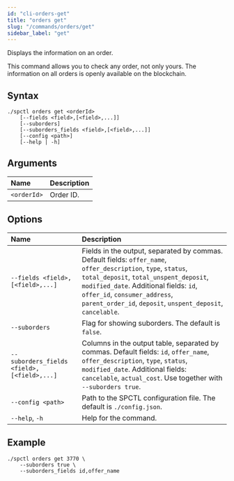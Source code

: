 ```yaml
---
id: "cli-orders-get"
title: "orders get"
slug: "/commands/orders/get"
sidebar_label: "get"
---
```


Displays the information on an <a id="order"><span className="dashed-underline">order</span></a>.

This command allows you to check any order, not only yours. The information on all orders is openly available on the blockchain.

## Syntax

```
./spctl orders get <orderId>
    [--fields <field>,[<field>,...]]
    [--suborders]
    [--suborders_fields <field>,[<field>,...]]
    [--config <path>]
    [--help | -h]
```

## Arguments

| **Name** | **Description** |
| :- | :- |
| `<orderId>` | Order ID. |

## Options

| <div style={{width:355}}>**Name**</div> | **Description** |
| :- | :- |
| `--fields <field>,[<field>,...]` | Fields in the output, separated by commas. Default fields: `offer_name`, `offer_description`, `type`, `status`, `total_deposit`, `total_unspent_deposit`, `modified_date`. Additional fields: `id`, `offer_id`, `consumer_address`, `parent_order_id`, `deposit`, `unspent_deposit`, `cancelable`. |
| `--suborders` | Flag for showing suborders. The default is `false`. |
| `--suborders_fields <field>,[<field>,...]` | Columns in the output table, separated by commas. Default fields: `id`, `offer_name`, `offer_description`, `type`, `status`, `modified_date`. Additional fields: `cancelable`, `actual_cost`. Use together with `--suborders true`. |
| `--config <path>` | Path to the SPCTL configuration file. The default is `./config.json`. |
| `--help`, `-h` | Help for the command. |

## Example

```
./spctl orders get 3770 \
    --suborders true \
    --suborders_fields id,offer_name
```